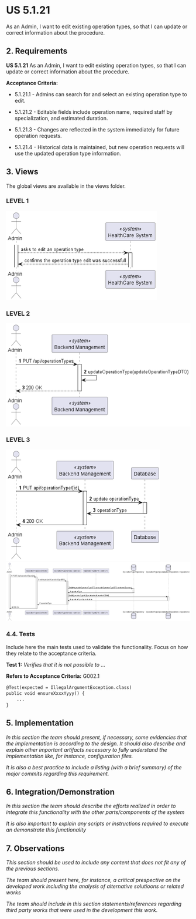 # US 5.1.21

As an Admin, I want to edit existing operation types, so that I can update or correct information about the procedure.

## 2. Requirements


**US 5.1.21** As an Admin, I want to edit existing operation types, so that I can update or correct information about the procedure.


**Acceptance Criteria:**

- 5.1.21.1 -  Admins can search for and select an existing operation type to edit. 

- 5.1.21.2 -  Editable fields include operation name, required staff by specialization, and estimated duration. 

- 5.1.21.3 -  Changes are reflected in the system immediately for future operation requests. 

- 5.1.21.4 - Historical data is maintained, but new operation requests will use the updated operation type information. 

## 3. Views

The global views are available in the views folder. 

### LEVEL 1

![level1_view](views/level1/process-view.png)

### LEVEL 2

![level2_view](views/level2/process-view.png)

### LEVEL 3

![level3_view](views/level3/process-view1.png)
![level3_view](views/level3/process-view2.png)

### 4.4. Tests

Include here the main tests used to validate the functionality. Focus on how they relate to the acceptance criteria.

**Test 1:** *Verifies that it is not possible to ...*

**Refers to Acceptance Criteria:** G002.1


```
@Test(expected = IllegalArgumentException.class)
public void ensureXxxxYyyy() {
	...
}
````

## 5. Implementation

*In this section the team should present, if necessary, some evidencies that the implementation is according to the design. It should also describe and explain other important artifacts necessary to fully understand the implementation like, for instance, configuration files.*

*It is also a best practice to include a listing (with a brief summary) of the major commits regarding this requirement.*

## 6. Integration/Demonstration

*In this section the team should describe the efforts realized in order to integrate this functionality with the other parts/components of the system*

*It is also important to explain any scripts or instructions required to execute an demonstrate this functionality*

## 7. Observations

*This section should be used to include any content that does not fit any of the previous sections.*

*The team should present here, for instance, a critical prespective on the developed work including the analysis of alternative solutioons or related works*

*The team should include in this section statements/references regarding third party works that were used in the development this work.*